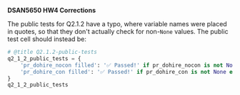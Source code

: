 **DSAN5650 HW4 Corrections**

The public tests for Q2.1.2 have a typo, where variable names were placed in quotes, so that they don't actually check for non-`None` values. The public test cell should instead be:

```py
# @title Q2.1.2-public-tests
q2_1_2_public_tests = {
    'pr_dohire_nocon filled': '✅ Passed!' if pr_dohire_nocon is not None else "🔲 Value of 'pr_dohire_nocon' should not be None",
    'pr_dohire_con filled': '✅ Passed!' if pr_dohire_con is not None else "🔲 Value of 'pr_dohire_con' should not be None",
}
q2_1_2_public_tests
```
